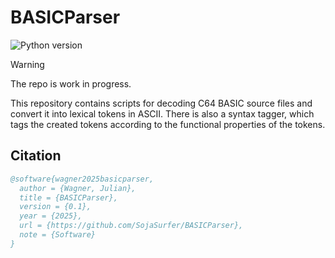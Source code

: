 # BASICParser

![Python version](https://img.shields.io/badge/python-3.12%2B-blue)

> [!WARNING]
> The repo is work in progress.

This repository contains scripts for decoding C64 BASIC source files and convert it into lexical tokens in ASCII. There is also a syntax tagger, which tags the created tokens according to the functional properties of the tokens.

## Citation

```bibtex
@software{wagner2025basicparser,
  author = {Wagner, Julian},
  title = {BASICParser},
  version = {0.1},
  year = {2025},
  url = {https://github.com/SojaSurfer/BASICParser},
  note = {Software}
}
```
